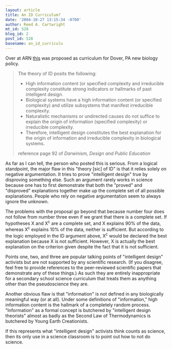 ```yaml
---
layout: article
title: An ID Curriculum?
date: '2004-10-27 13:15:34 -0700'
author: Reed A. Cartwright
mt_id: 528
blog_id: 2
post_id: 528
basename: an_id_curriculu
---
```

Over at ARN [this](http://www.arn.org/cgi-bin/ubb/ultimatebb.cgi?ubb=get_topic;f=14;t=001022;p=1#000003) was proposed as curriculum for Dover, PA new biology policy.

> The theory of ID posits the following:
> 
> 
> 
> * High information content (or specified complexity and irreducible complexity constitute strong indicators or hallmarks of past intelligent design.
> * Biological systems have a high information content (or specified complexity) and utilize subsystems that manifest irreducible complexity.
> * Naturalistic mechanisms or undirected causes do not suffice to explain the origin of information (specified complexity) or irreducible complexity.
> * Therefore, intelligent design constitutes the best explanation for the origin of information and irreducible complexity in biological systems.
> 
> 
> 
> reference page 92 of _Darwinism, Design and Public Education_

As far as I can tell, the person who posted this is serious.  From a logical standpoint, the major flaw in this "theory \[sic\] of ID" is that it relies solely on negative argumentation.  It tries to prove "intelligent design" true by disproving something else.  Such an argument rarely works in science because one has to first demonstrate that both the "proved" and "disproved" explanations together make up the complete set of all possible explanations.  People who rely on negative argumentation seem to always ignore the unknown.

The problems with the proposal go beyond that because number four does not follow from number three even if we grant that there is a complete set.  If hypotheses X and X<sup>c</sup>  are a complete set, and X explains 90% of the data, whereas X<sup>c</sup> explains 10% of the data, neither is sufficient.  But according to the logic employed in the ID argument above, X<sup>c</sup>  would be declared the best explanation because X is not sufficient.  However, X is actually the best explanation on the criterion given despite the fact that it is not sufficient.

Points one, two, and three are popular talking points of "intelligent design" activists but are not supported by any scientific research.  (If you disagree, feel free to provide references to the peer-reviewed scientific papers that demonstrate any of these things.)  As such they are entirely inappropriate for a secondary school science curriculum that treats them as anything other than the pseudoscience they are.

Another obvious flaw is that "information" is not defined in any biologically meaningful way (or at all).  Under some definitions of "information," high information content is the hallmark of a completely random process.  "Information" as a formal concept is butchered by "intelligent design theorists" almost as badly as the Second Law of Thermodynamics is butchered by Young Earth Creationists.

If this represents what "intelligent design" activists think counts as science, then its only use in a science classroom is to point out how to not do science.
